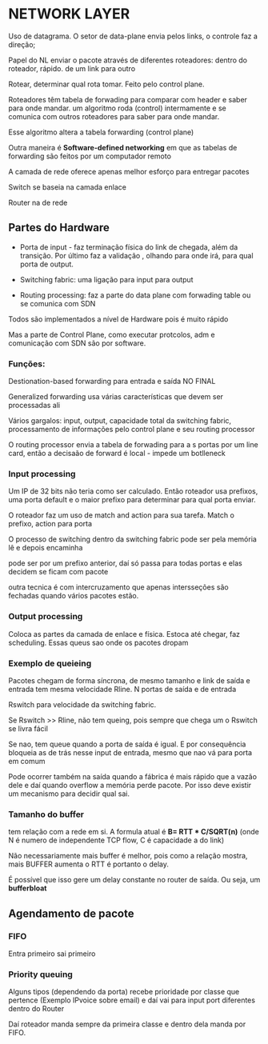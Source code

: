 # NETWORK LAYER

Uso de datagrama. O setor de data-plane envia pelos links, o controle faz a direção; 

Papel do NL enviar o pacote através de diferentes roteadores: dentro do roteador, rápido. de um link para outro

Rotear, determinar qual rota tomar. Feito pelo control plane. 

Roteadores têm tabela de forwading para comparar com header e saber para onde mandar. um algoritmo roda (control) intermamente 
e se comunica com outros roteadores  para saber para onde mandar. 

Esse algoritmo altera a tabela forwarding (control plane)

Outra maneira é __Software-defined networking__ em que as tabelas de forwarding são feitos por um computador remoto 

A camada de rede oferece apenas melhor esforço para entregar pacotes

Switch se baseia na camada enlace

Router na de rede

## Partes do Hardware

- Porta de input - faz terminação física do link de chegada, além da transição. Por último faz a validação 
, olhando para onde irá, para qual porta de output.

- Switching fabric: uma ligação para input para output

- Routing processing: faz a parte do data plane com forwading table ou se comunica com SDN

Todos são implementados a nível de Hardware pois é muito rápido 

Mas a parte de Control Plane, como executar protcolos, adm e comunicação com SDN são por software. 

### Funções: 

Destionation-based forwarding para entrada e saída NO FINAL

Generalized forwarding usa várias características que devem ser processadas ali 

Vários gargalos: input, output, capacidade total da switching fabric, processamento de informações pelo control plane 
e seu routing processor 

O routing processor envia a tabela de forwading para a s portas por um line card, então a decisaão de forward é local - impede um botlleneck 

### Input processing

Um IP de 32 bits não teria como ser calculado. Então roteador usa prefixos, uma porta default e o maior prefixo para determinar para qual porta enviar. 

O roteador faz um uso de match and action para sua tarefa. Match o prefixo, action para porta

O processo de switching dentro da switching fabric pode ser pela memória lê e depois encaminha

pode ser por um prefixo anterior, daí só passa para todas portas e elas decidem se ficam com pacote

outra tecnica é com intercruzamento que apenas intersseções são fechadas quando vários pacotes estão. 

### Output processing

Coloca as partes da camada de enlace e física. Estoca até chegar, faz scheduling. Essas queus sao onde os pacotes dropam 

### Exemplo de queieing

Pacotes chegam de forma síncrona, de mesmo tamanho e link de saída e entrada tem mesma velocidade Rline. N portas de saída e de entrada


Rswitch para velocidade da switching fabric. 

Se Rswitch >> Rline, não tem queing, pois sempre que chega um o Rswitch se livra fácil 

Se nao, tem queue quando a porta de saída é igual. E por consequência bloqueia as de trás nesse input de entrada, mesmo que nao vá para porta em comum 

Pode ocorrer também na saída quando a fábrica é mais rápido que a vazão dele e daí quando overflow a memória perde pacote. Por isso deve existir um mecanismo para decidir qual sai. 

### Tamanho do buffer

tem relação com a rede em si. A formula atual é __B= RTT * C/SQRT(n)__ (onde N é numero de independente TCP flow, C é capacidade a do link)

Não necessariamente mais buffer é melhor, pois como a relação mostra, mais BUFFER aumenta o RTT é portanto o delay.

É possível que isso gere um delay constante no router de saída. Ou seja, um __bufferbloat__

## Agendamento de pacote

### FIFO

Entra primeiro sai primeiro 

### Priority queuing

Alguns tipos (dependendo da porta) recebe prioridade por classe que pertence (Exemplo IPvoice sobre email) e daí vai para input port diferentes dentro do Router

Daí roteador manda sempre da primeira classe e dentro dela manda por FIFO.










